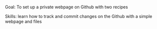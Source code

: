 Goal: To set up a private webpage on Github with two recipes

Skills: learn how to track and commit changes on the Github with a simple webpage and files 